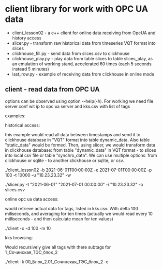 # client library for work with OPC UA data

* client_lesson02 - a c++ client for online data receiving from OpcUA and history access
* slicer.py - transform raw historical data from timeseries VQT format
into slices
* clickhouse_fill.py - send data from slices.csv to clickhouse
* clickhouse_play.py - play data from table slices to table slices_play, as an emulation of working stand, accelerated 60 times (each 5 seconds instead 5 minutes)
* last_row.py - example of receiving data from clickhouse in online mode

## client - read data from OPC UA

options can be observed using option --help(-h). For working we need file server.conf wit ip to opc ua server and kks.csv with list of tags

examples:

historical access:

this example would read all data between timestamps and send it to 
clickhouse database in "VQT" format into table dynamic_data. 
Also table "static_data" would be formed. Then, using slicer, 
we would transform data in clickhouse database: from table 
"dynamic_data" in VQT format - to slices into local csv file or table "synchro_data".
We can use multiple options: from clickhouse or sqlite -
to another clickhouse or sqlite, or csv.

./client_lesson02 -b 2021-06-01T00:00:00Z -e 2021-07-01T00:00:00Z -p 100 -t 10000 -u "10.23.23.32" -w

./slicer.py -t "2021-06-01" "2021-07-01 00:00:00" -i "10.23.23.32" -o slices.csv

online opc ua data access:

would retrieve actual data for tags, listed in kks.csv. With delta 100 miliseconds, and averaging for ten times (actually we would read every 10 milliseconds - and then calculate mean for ten values)

./client -o -d 100 -m 10

kks browsing:

Would recursively give all tags with there subtags for 1_Сочинская_ТЭС_блок_2 

./client -k 00_Блок_2.01_Сочинская_ТЭС_блок_2 -c

